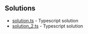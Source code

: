 

## Solutions

- [solution.ts](solution.ts) - Typescript solution
- [solution_2.ts](solution_2.ts) - Typescript solution
